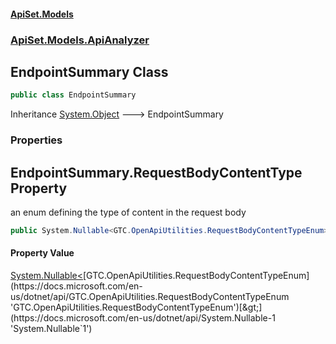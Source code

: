 #### [ApiSet.Models](ApiTestGenerator.Models.md 'ApiTestGenerator.Models')
### [ApiSet.Models.ApiAnalyzer](ApiTestGenerator.Models.md#ApiSet.Models.ApiAnalyzer 'ApiSet.Models.ApiAnalyzer')

## EndpointSummary Class

```csharp
public class EndpointSummary
```

Inheritance [System.Object](https://docs.microsoft.com/en-us/dotnet/api/System.Object 'System.Object') &#129106; EndpointSummary
### Properties

<a name='ApiSet.Models.ApiAnalyzer.EndpointSummary.RequestBodyContentType'></a>

## EndpointSummary.RequestBodyContentType Property

an enum defining the type of content in the request body

```csharp
public System.Nullable<GTC.OpenApiUtilities.RequestBodyContentTypeEnum> RequestBodyContentType { get; set; }
```

#### Property Value
[System.Nullable&lt;](https://docs.microsoft.com/en-us/dotnet/api/System.Nullable-1 'System.Nullable`1')[GTC.OpenApiUtilities.RequestBodyContentTypeEnum](https://docs.microsoft.com/en-us/dotnet/api/GTC.OpenApiUtilities.RequestBodyContentTypeEnum 'GTC.OpenApiUtilities.RequestBodyContentTypeEnum')[&gt;](https://docs.microsoft.com/en-us/dotnet/api/System.Nullable-1 'System.Nullable`1')
